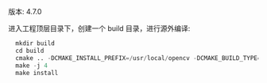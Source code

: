 
版本: 4.7.0

进入工程顶层目录下，创建一个 build 目录，进行源外编译:
```s
  mkdir build
  cd build
  cmake .. -DCMAKE_INSTALL_PREFIX=/usr/local/opencv -DCMAKE_BUILD_TYPE=Release
  make -j 4
  make install
```
